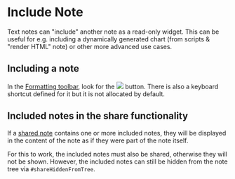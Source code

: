 # Include Note
Text notes can "include" another note as a read-only widget. This can be useful for e.g. including a dynamically generated chart (from scripts & "render HTML" note) or other more advanced use cases.

## Including a note

In the <a class="reference-link" href="Formatting%20toolbar.md">Formatting toolbar</a>, look for the ![](Include%20Note_image.png) button. There is also a keyboard shortcut defined for it but it is not allocated by default.

## Included notes in the share functionality

If a [shared note](../../Advanced%20Usage/Sharing.md) contains one or more included notes, they will be displayed in the content of the note as if they were part of the note itself.

For this to work, the included notes must also be shared, otherwise they will not be shown. However, the included notes can still be hidden from the note tree via `#shareHiddenFromTree`.